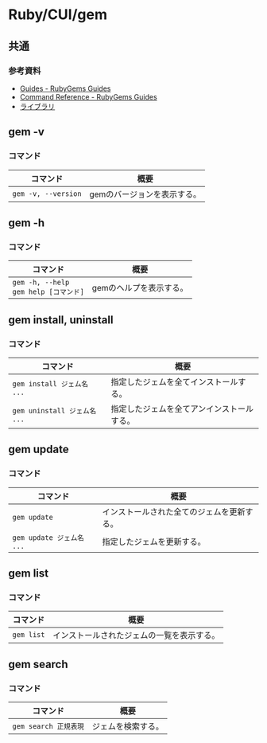 # Ruby/CUI/gem

## 共通

### 参考資料

- [Guides - RubyGems Guides](https://guides.rubygems.org/)
- [Command Reference - RubyGems Guides](https://guides.rubygems.org/command-reference/#gem-update)
- [ライブラリ](https://www.ruby-lang.org/ja/libraries/)

## gem -v

### コマンド

| コマンド             | 概要                        |
| -------------------- | --------------------------- |
| `gem -v, --version` | gemのバージョンを表示する。 |

## gem -h

### コマンド

| コマンド                                     | 概要                    |
| -------------------------------------------- | ----------------------- |
| `gem -h, --help`<br />`gem help [コマンド]` | gemのヘルプを表示する。 |

## gem install, uninstall

### コマンド

| コマンド                      | 概要                                       |
| ----------------------------- | ------------------------------------------ |
| `gem install ジェム名 ...`   | 指定したジェムを全てインストールする。     |
| `gem uninstall ジェム名 ...` | 指定したジェムを全てアンインストールする。 |

## gem update

### コマンド

| コマンド                  | 概要                                       |
| ------------------------- | ------------------------------------------ |
| `gem update`              | インストールされた全てのジェムを更新する。 |
| `gem update ジェム名 ...` | 指定したジェムを更新する。                 |

## gem list

### コマンド

| コマンド    | 概要                                       |
| ----------- | ------------------------------------------ |
| `gem list` | インストールされたジェムの一覧を表示する。 |

## gem search

### コマンド

| コマンド              | 概要               |
| --------------------- | ------------------ |
| `gem search 正規表現` | ジェムを検索する。 |
